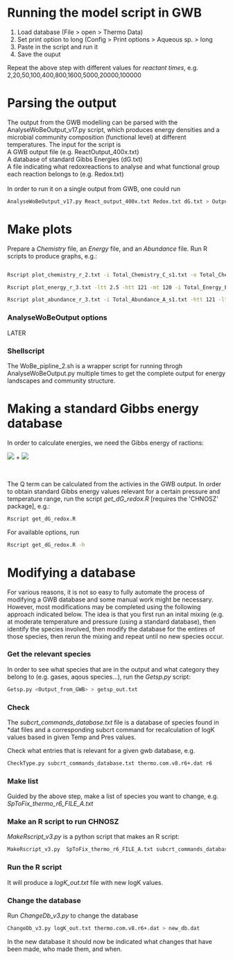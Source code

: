 # Running the model script in GWB
1. Load database (File > open > Thermo Data)
2. Set print option to long (Config > Print options > Aqueous sp. > long
3. Paste in the script and run it
4. Save the ouput

Repeat the above step with different values for *reactant times*, e.g. 
2,20,50,100,400,800,1600,5000,20000,100000


# Parsing the output
The output from the GWB modelling can be parsed with the AnalyseWoBeOutput_v17.py script, which produces energy densities and a microbial community composition (functional level) at different temperatures. The input for the script is <br/>
A GWB output file (e.g. ReactOutput_400x.txt) <br/>
A database of standard Gibbs Energies (dG.txt) <br/>
A file indicating what redoxreactions to analyse and what functional group each reaction belongs to (e.g. Redox.txt) <br/>
<br/>
In order to run it on a single output from GWB, one could run
```sh
AnalyseWoBeOutput_v17.py React_output_400x.txt Redox.txt dG.txt > Output.txt
```

# Make plots
Prepare a *Chemistry* file, an *Energy* file, and an *Abundance* file. Run R scripts to produce graphs, e.g.:

```sh

Rscript plot_chemistry_r_2.txt -i Total_Chemistry_C_s1.txt -o Total_Chemistry_C_s1_nov16_mt120.pdf -mt 120 -bruse_2014

Rscript plot_energy_r_3.txt -ltt 2.5 -htt 121 -mt 120 -i Total_Energy_E_s1.txt -o Total_Energy_E_s1_mt120_htt121_ltt2c5.pdf -bruse_2014

Rscript plot_abundance_r_3.txt -i Total_Abundance_A_s1.txt -htt 121 -ltt 2.5 -mt 120 -o Total_Abundance_A_s1_mt120_htt121_ltt2c5.pdf

```

### AnalyseWoBeOutput options
LATER

### Shellscript
The  WoBe_pipline_2.sh is a wrapper script for running throgh AnalyseWoBeOutput.py multiple times to get the complete output for energy landscapes and community structure.

# Making a standard Gibbs energy database
In order to calculate energies, we need the Gibbs energy of ractions:
<br/>


<img src="https://render.githubusercontent.com/render/math?math=\Delta G_r = \Delta G^0"> +
<img src="https://render.githubusercontent.com/render/math?math=RTlnQ"> 

<br/>

The Q term can be calculated from the activies in the GWB output. In order to obtain standard Gibbs energy values relevant for a certain pressure and temperature range, run the script *get_dG_redox.R* [requires the 'CHNOSZ' package], e.g.:

```sh
Rscript get_dG_redox.R
```

For available options, run

```sh
Rscript get_dG_redox.R -h
```

# Modifying a database
For various reasons, it is not so easy to fully automate the process of modifying a GWB database and some manual work might be necessary. However, most modifications may be completed using the following approach indicated below. The idea is that you first run an inital mixing (e.g. at moderate temperature and pressure (using a standard database), then identify the species involved, then modify the database for the entires of those species, then rerun the mixing and repeat until no new species occur. 

### Get the relevant species
In order to see what species that are in the output and what category they belong to (e.g. gases, aqous species...), run the *Getsp.py* script:

```sh
Getsp.py <Output_from_GWB> > getsp_out.txt
```

### Check 
The *subcrt_commands_database.txt* file is a database of species found in *dat files and a corresponding subcrt command for recalculation of logK values based in given Temp and Pres values.

Check what entries that is relevant for a given gwb database, e.g.


```sh
CheckType.py subcrt_commands_database.txt thermo.com.v8.r6+.dat r6
```

### Make list

Guided by the above step, make a list of species you want to change, e.g. *SpToFix_thermo_r6_FILE_A.txt*


### Make an R script to run CHNOSZ

*MakeRscript_v3.py* is a python script that makes an R script:

```sh
MakeRscript_v3.py  SpToFix_thermo_r6_FILE_A.txt subcrt_commands_database.txt r6 > r_script.txt
```

### Run the R script

It will produce a *logK_out.txt* file with new logK values.

### Change the database

Run *ChangeDb_v3.py* to change the database

```sh
ChangeDb_v3.py logK_out.txt thermo.com.v8.r6+.dat > new_db.dat
```

In the new database it should now be indicated what changes that have been made, who made them, and when.




